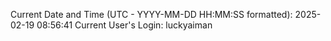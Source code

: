Current Date and Time (UTC - YYYY-MM-DD HH:MM:SS formatted): 2025-02-19 08:56:41
Current User's Login: luckyaiman
